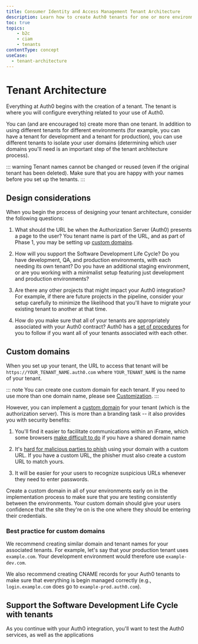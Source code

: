```yaml
---
title: Consumer Identity and Access Management Tenant Architecture
description: Learn how to create Auth0 tenants for one or more environments
toc: true
topics:
    - b2c
    - ciam
    - tenants
contentType: concept
useCase:
  - tenant-architecture
---
```

# Tenant Architecture

Everything at Auth0 begins with the creation of a tenant. The tenant is where you will configure everything related to your use of Auth0.

You can (and are encouraged to) create more than one tenant. In addition to using different tenants for different environments (for example, you can have a tenant for development and a tenant for production), you can use different tenants to isolate your user domains (determining which user domains you'll need is an important step of the tenant architecture process).

::: warning
Tenant names cannot be changed or reused (even if the original tenant has been deleted). Make sure that you are happy with your names before you set up the tenants.
:::

## Design considerations

When you begin the process of designing your tenant architecture, consider the following questions:

1. What should the URL be when the Authorization Server (Auth0) presents a page to the user? You tenant name is part of the URL, and as part of Phase 1, you may be setting up [custom domains](#custom-domains).

1. How will you support the Software Development Life Cycle? Do you have development, QA, and production environments, with each needing its own tenant? Do you have an additional staging environment, or are you working with a minimalist setup featuring just development and production environments?

1. Are there any other projects that might impact your Auth0 integration? For example, if there are future projects in the pipeline, consider your setup carefully to minimize the likelihood that you'll have to migrate your existing tenant to another at that time.

1. How do you make sure that all of your tenants are appropriately associated with your Auth0 contract? Auth0 has a [set of procedures](#) for you to follow if you want all of your tenants associated with each other.

## Custom domains

When you set up your tenant, the URL to access that tenant will be `https://YOUR_TENANT_NAME.auth0.com` where `YOUR_TENANT_NAME` is the name of your tenant. 

::: note
You can create one custom domain for each tenant. If you need to use more than one domain name, please see [Customization](#).
:::

However, you can implement a [custom domain](/custom-domains) for your tenant (which is the authorization server). This is more than a branding task -- it also provides you with security benefits:

1. You'll find it easier to facilitate communications within an iFrame, which some browsers [make difficult to do](/api-auth/token-renewal-in-safari) if you have a shared domain name

1. It's [hard for malicious parties to phish](https://auth0.com/blog/introducing-custom-domains-preview-with-auth0/) using your domain with a custom URL. If you have a custom URL, the phisher must also create a custom URL to match yours.

1. It will be easier for your users to recognize suspicious URLs whenever they need to enter passwords.

Create a custom domain in all of your environments early on in the implementation process to make sure that you are testing consistently between the environments. Your custom domain should give your users confidence that the site they're on is the one where they should be entering their credentials.

### Best practice for custom domains

We recommend creating similar domain and tenant names for your associated tenants. For example, let's say that your production tenant uses `example.com`. Your development environment would therefore use `example-dev.com`.

We also recommend creating CNAME records for your Auth0 tenants to make sure that everything is begin managed correctly (e.g., `login.example.com` does go to `example-prod.auth0.com`).

## Support the Software Development Life Cycle with tenants

As you continue with your Auth0 integration, you'll want to test the Auth0 services, as well as the applications 
